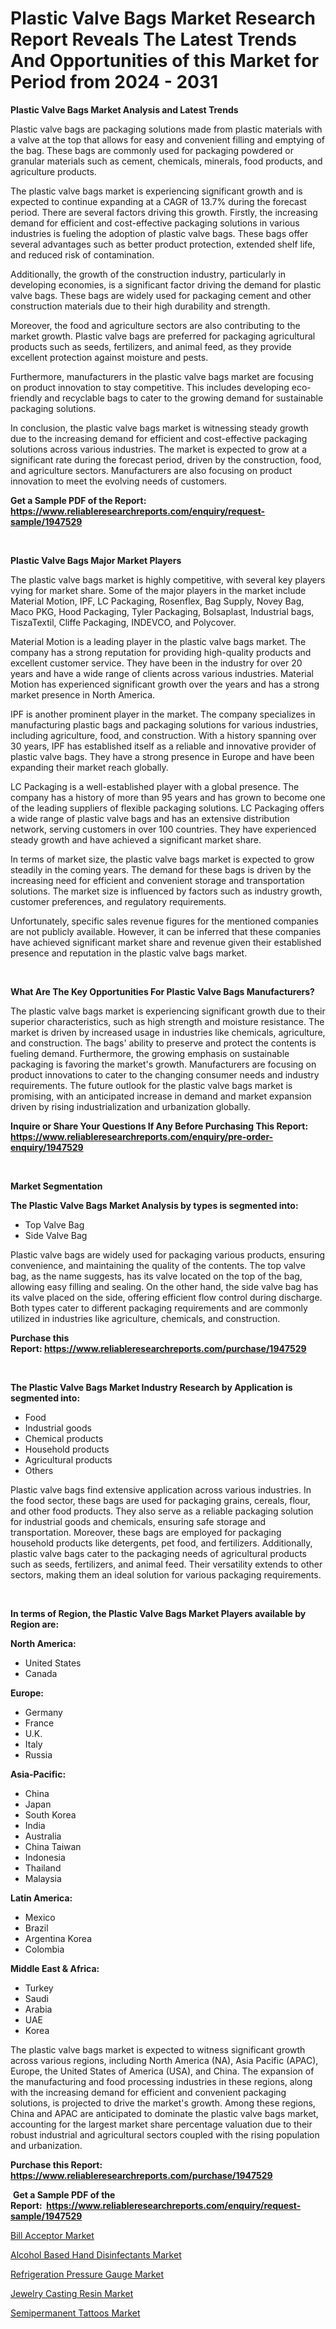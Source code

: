 <p><h1>Plastic Valve Bags Market Research Report Reveals The Latest Trends And Opportunities of this Market for Period from 2024 - 2031</h1></p><p><strong>Plastic Valve Bags Market Analysis and Latest Trends</strong></p>
<p><p>Plastic valve bags are packaging solutions made from plastic materials with a valve at the top that allows for easy and convenient filling and emptying of the bag. These bags are commonly used for packaging powdered or granular materials such as cement, chemicals, minerals, food products, and agriculture products.</p><p>The plastic valve bags market is experiencing significant growth and is expected to continue expanding at a CAGR of 13.7% during the forecast period. There are several factors driving this growth. Firstly, the increasing demand for efficient and cost-effective packaging solutions in various industries is fueling the adoption of plastic valve bags. These bags offer several advantages such as better product protection, extended shelf life, and reduced risk of contamination.</p><p>Additionally, the growth of the construction industry, particularly in developing economies, is a significant factor driving the demand for plastic valve bags. These bags are widely used for packaging cement and other construction materials due to their high durability and strength.</p><p>Moreover, the food and agriculture sectors are also contributing to the market growth. Plastic valve bags are preferred for packaging agricultural products such as seeds, fertilizers, and animal feed, as they provide excellent protection against moisture and pests.</p><p>Furthermore, manufacturers in the plastic valve bags market are focusing on product innovation to stay competitive. This includes developing eco-friendly and recyclable bags to cater to the growing demand for sustainable packaging solutions.</p><p>In conclusion, the plastic valve bags market is witnessing steady growth due to the increasing demand for efficient and cost-effective packaging solutions across various industries. The market is expected to grow at a significant rate during the forecast period, driven by the construction, food, and agriculture sectors. Manufacturers are also focusing on product innovation to meet the evolving needs of customers.</p></p>
<p><strong>Get a Sample PDF of the Report:&nbsp; <a href="https://www.reliableresearchreports.com/enquiry/request-sample/1947529">https://www.reliableresearchreports.com/enquiry/request-sample/1947529</a></strong></p>
<p>&nbsp;</p>
<p><strong>Plastic Valve Bags Major Market Players</strong></p>
<p><p>The plastic valve bags market is highly competitive, with several key players vying for market share. Some of the major players in the market include Material Motion, IPF, LC Packaging, Rosenflex, Bag Supply, Novey Bag, Maco PKG, Hood Packaging, Tyler Packaging, Bolsaplast, Industrial bags, TiszaTextil, Cliffe Packaging, INDEVCO, and Polycover.</p><p>Material Motion is a leading player in the plastic valve bags market. The company has a strong reputation for providing high-quality products and excellent customer service. They have been in the industry for over 20 years and have a wide range of clients across various industries. Material Motion has experienced significant growth over the years and has a strong market presence in North America.</p><p>IPF is another prominent player in the market. The company specializes in manufacturing plastic bags and packaging solutions for various industries, including agriculture, food, and construction. With a history spanning over 30 years, IPF has established itself as a reliable and innovative provider of plastic valve bags. They have a strong presence in Europe and have been expanding their market reach globally.</p><p>LC Packaging is a well-established player with a global presence. The company has a history of more than 95 years and has grown to become one of the leading suppliers of flexible packaging solutions. LC Packaging offers a wide range of plastic valve bags and has an extensive distribution network, serving customers in over 100 countries. They have experienced steady growth and have achieved a significant market share.</p><p>In terms of market size, the plastic valve bags market is expected to grow steadily in the coming years. The demand for these bags is driven by the increasing need for efficient and convenient storage and transportation solutions. The market size is influenced by factors such as industry growth, customer preferences, and regulatory requirements.</p><p>Unfortunately, specific sales revenue figures for the mentioned companies are not publicly available. However, it can be inferred that these companies have achieved significant market share and revenue given their established presence and reputation in the plastic valve bags market.</p></p>
<p>&nbsp;</p>
<p><strong>What Are The Key Opportunities For Plastic Valve Bags Manufacturers?</strong></p>
<p><p>The plastic valve bags market is experiencing significant growth due to their superior characteristics, such as high strength and moisture resistance. The market is driven by increased usage in industries like chemicals, agriculture, and construction. The bags' ability to preserve and protect the contents is fueling demand. Furthermore, the growing emphasis on sustainable packaging is favoring the market's growth. Manufacturers are focusing on product innovations to cater to the changing consumer needs and industry requirements. The future outlook for the plastic valve bags market is promising, with an anticipated increase in demand and market expansion driven by rising industrialization and urbanization globally.</p></p>
<p><strong>Inquire or Share Your Questions If Any Before Purchasing This Report: <a href="https://www.reliableresearchreports.com/enquiry/pre-order-enquiry/1947529">https://www.reliableresearchreports.com/enquiry/pre-order-enquiry/1947529</a></strong></p>
<p>&nbsp;</p>
<p><strong>Market Segmentation</strong></p>
<p><strong>The Plastic Valve Bags Market Analysis by types is segmented into:</strong></p>
<p><ul><li>Top Valve Bag</li><li>Side Valve Bag</li></ul></p>
<p><p>Plastic valve bags are widely used for packaging various products, ensuring convenience, and maintaining the quality of the contents. The top valve bag, as the name suggests, has its valve located on the top of the bag, allowing easy filling and sealing. On the other hand, the side valve bag has its valve placed on the side, offering efficient flow control during discharge. Both types cater to different packaging requirements and are commonly utilized in industries like agriculture, chemicals, and construction.</p></p>
<p><strong>Purchase this Report:&nbsp;<a href="https://www.reliableresearchreports.com/purchase/1947529">https://www.reliableresearchreports.com/purchase/1947529</a></strong></p>
<p>&nbsp;</p>
<p><strong>The Plastic Valve Bags Market Industry Research by Application is segmented into:</strong></p>
<p><ul><li>Food</li><li>Industrial goods</li><li>Chemical products</li><li>Household products</li><li>Agricultural products</li><li>Others</li></ul></p>
<p><p>Plastic valve bags find extensive application across various industries. In the food sector, these bags are used for packaging grains, cereals, flour, and other food products. They also serve as a reliable packaging solution for industrial goods and chemicals, ensuring safe storage and transportation. Moreover, these bags are employed for packaging household products like detergents, pet food, and fertilizers. Additionally, plastic valve bags cater to the packaging needs of agricultural products such as seeds, fertilizers, and animal feed. Their versatility extends to other sectors, making them an ideal solution for various packaging requirements.</p></p>
<p>&nbsp;</p>
<p><strong>In terms of Region, the Plastic Valve Bags Market Players available by Region are:</strong></p>
<p>
    <p> <strong> North America: </strong>
        <ul>
            <li>United States</li>
            <li>Canada</li>
        </ul>
        </p> 
    <p> <strong> Europe: </strong>
        <ul>
            <li>Germany</li>
            <li>France</li>
            <li>U.K.</li>
            <li>Italy</li>
            <li>Russia</li>
        </ul>
        </p> 
    <p> <strong> Asia-Pacific: </strong>
        <ul>
            <li>China</li>
            <li>Japan</li>
            <li>South Korea</li>
            <li>India</li>
            <li>Australia</li>
            <li>China Taiwan</li>
            <li>Indonesia</li>
            <li>Thailand</li>
            <li>Malaysia</li>
        </ul>
        </p> 
    <p> <strong> Latin America: </strong>
        <ul>
            <li>Mexico</li>
            <li>Brazil</li>
            <li>Argentina Korea</li>
            <li>Colombia</li>
        </ul>
        </p> 
    <p> <strong> Middle East & Africa: </strong>
        <ul>
            <li>Turkey</li>
            <li>Saudi</li>
            <li>Arabia</li>
            <li>UAE</li>
            <li>Korea</li>
        </ul>
    </p>
    </p>
<p><p>The plastic valve bags market is expected to witness significant growth across various regions, including North America (NA), Asia Pacific (APAC), Europe, the United States of America (USA), and China. The expansion of the manufacturing and food processing industries in these regions, along with the increasing demand for efficient and convenient packaging solutions, is projected to drive the market's growth. Among these regions, China and APAC are anticipated to dominate the plastic valve bags market, accounting for the largest market share percentage valuation due to their robust industrial and agricultural sectors coupled with the rising population and urbanization.</p></p>
<p><strong>Purchase this Report: <a href="https://www.reliableresearchreports.com/purchase/1947529">https://www.reliableresearchreports.com/purchase/1947529</a></strong></p>
<p>&nbsp;<strong>Get a Sample PDF of the Report:&nbsp;&nbsp;<a href="https://www.reliableresearchreports.com/enquiry/request-sample/1947529">https://www.reliableresearchreports.com/enquiry/request-sample/1947529</a></strong></p>
<p><strong></strong></p>
<p><p><a href="https://github.com/Chiragrp24/Market-Research-Report-List-2/blob/main/bill-acceptor-market.md">Bill Acceptor Market</a></p><p><a href="https://github.com/Chiragrp25/Market-Research-Report-List-2/blob/main/alcohol-based-hand-disinfectants-market.md">Alcohol Based Hand Disinfectants Market</a></p><p><a href="https://github.com/Chiragrp23/Market-Research-Report-List-2/blob/main/refrigeration-pressure-gauge-market.md">Refrigeration Pressure Gauge Market</a></p><p><a href="https://github.com/santosh758595/Market-Research-Report-List-2/blob/main/jewelry-casting-resin-market.md">Jewelry Casting Resin Market</a></p><p><a href="https://github.com/YashRP12/Market-Research-Report-List-2/blob/main/semipermanent-tattoos-market.md">Semipermanent Tattoos Market</a></p></p>